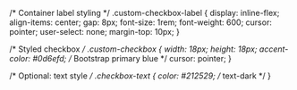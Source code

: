 /* Container label styling */
.custom-checkbox-label {
  display: inline-flex;
  align-items: center;
  gap: 8px;
  font-size: 1rem;
  font-weight: 600;
  cursor: pointer;
  user-select: none;
  margin-top: 10px;
}

/* Styled checkbox */
.custom-checkbox {
  width: 18px;
  height: 18px;
  accent-color: #0d6efd; /* Bootstrap primary blue */
  cursor: pointer;
}

/* Optional: text style */
.checkbox-text {
  color: #212529; /* text-dark */
}
